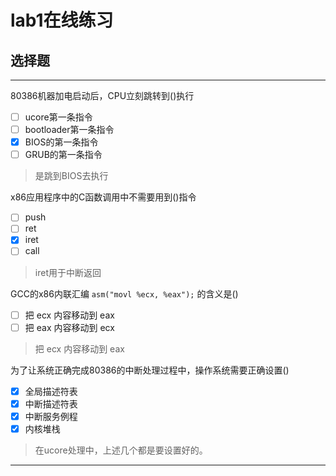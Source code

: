# lab1在线练习

## 选择题

---

80386机器加电启动后，CPU立刻跳转到\(\)执行

* [ ] ucore第一条指令
* [ ] bootloader第一条指令
* [x] BIOS的第一条指令
* [ ] GRUB的第一条指令

> 是跳到BIOS去执行

x86应用程序中的C函数调用中不需要用到\(\)指令

* [ ] push
* [ ] ret
* [x] iret
* [ ] call

> iret用于中断返回

GCC的x86内联汇编 `asm("movl %ecx, %eax");` 的含义是\(\)

* [ ] 把 ecx 内容移动到 eax 
* [ ] 把 eax 内容移动到 ecx 

> 把 ecx 内容移动到 eax

为了让系统正确完成80386的中断处理过程中，操作系统需要正确设置\(\)

* [x] 全局描述符表
* [x] 中断描述符表
* [x] 中断服务例程
* [x] 内核堆栈

> 在ucore处理中，上述几个都是要设置好的。

---



